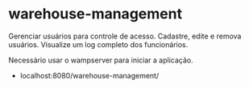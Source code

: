 # warehouse-management
Gerenciar usuários para controle de acesso. 
Cadastre, edite e remova usuários. Visualize um log completo dos funcionários.

Necessário usar o wampserver para iniciar a aplicação.
  - localhost:8080/warehouse-management/
